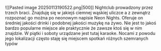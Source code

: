 
![[Pasted image 20250113190522.png|500]]
Nightclub prowadzony przez trzech braci. Znajduję się w jakiejś ciemnej wąskiej uliczce a z zewnątrz rozpoznać go można po neonowym napisie  Neon Nights. Oferuje on średniej jakości drinki i podobnej jakości muzykę na żywo. Nie jest to jakoś bardzo popularne miejsce ale praktycznie że zawsze ktoś się w nim znajdzie. W piątki i soboty urządzane jest tutaj karaoke. Nocami z powodu jego lokalizacji często staję się miejscem spotkań różnych szemranych typów
